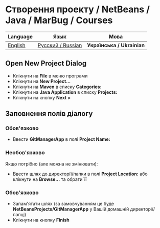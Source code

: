 # Створення проекту / NetBeans / Java / MarBug / Courses

| Language | Язык | Мова |
| -------- | ---- | ---- |
| [English](README.md) | [Русский / Russian](README.ru.md) | **Українська / Ukrainian** |

## Open New Project Dialog ##

* Клікнути на **File** в меню програми
* Клікнути на **New Project...**
* Клікнути на **Maven** в списку **Categories:**
* Клікнути на **Java Application** в списку **Projects:**
* Клікнути на кнопку **Next >**

## Заповнення полів діалогу ##

### Обов'язково ###

* Ввести **GitManagerApp** в полі **Project Name:**

### Необов'язково ###

Якщо потрібно (але можна не змінювати):

* Ввести шлях до директорії/папки в полі **Project Location:** або клікнути на **Browse...** та обрати її

### Обов'язково ###

* Запам'ятати шлях (за замовчуванням це буде **NetBeansProjects/GitManagerApp** у Вашій домашній директорії/папці)
* Клікнути на кнопку **Finish**
